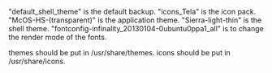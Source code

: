 "default_shell_theme" is the default backup.
"icons_Tela" is the icon pack.
"McOS-HS-(transparent)" is the application theme.
"Sierra-light-thin" is the shell theme.
"fontconfig-infinality_20130104-0ubuntu0ppa1_all" is to change the render mode of the fonts.

themes should be put in /usr/share/themes.
icons should be put in /usr/share/icons.
